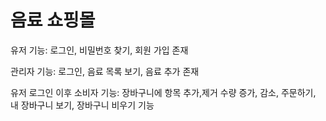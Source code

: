 # 음료 쇼핑몰 
유저 기능: 로그인, 비밀번호 찾기, 회원 가입 존재


관리자 기능: 로그인, 음료 목록 보기, 음료 추가 존재


유저 로그인 이후 소비자 기능: 장바구니에 항목 추가,제거 수량 증가, 감소, 주문하기, 내 장바구니 보기, 장바구니 비우기 기능
